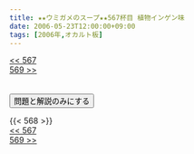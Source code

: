 ```yaml
---
title: ★★ウミガメのスープ★★567杯目 植物インゲン味
date: 2006-05-23T12:00:00+09:00
tags: [2006年,オカルト板]
---
```

<div class="th_left"><a href="../567"><< 567</a></div>
<div class="th_right"><a href="../569">569 >></a></div>
<br><br>
<script src="../../js/cupsoup.js"></script>
<form>
<input type="button" value="問題と解説のみにする" onClick="toggleCupsoup()">
</form>
{{< 568 >}}
<div class="th_left"><a href="../567"><< 567</a></div>
<div class="th_right"><a href="../569">569 >></a></div>